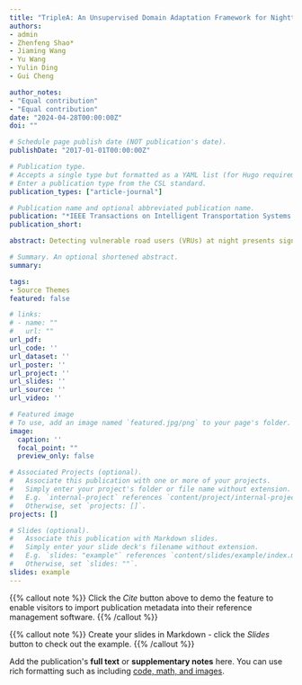 ```yaml
---
title: "TripleA: An Unsupervised Domain Adaptation Framework for Nighttime VRU Detection"
authors:
- admin
- Zhenfeng Shao*
- Jiaming Wang
- Yu Wang
- Yulin Ding
- Gui Cheng

author_notes:
- "Equal contribution"
- "Equal contribution"
date: "2024-04-28T00:00:00Z"
doi: ""

# Schedule page publish date (NOT publication's date).
publishDate: "2017-01-01T00:00:00Z"

# Publication type.
# Accepts a single type but formatted as a YAML list (for Hugo requirements).
# Enter a publication type from the CSL standard.
publication_types: ["article-journal"]

# Publication name and optional abbreviated publication name.
publication: "*IEEE Transactions on Intelligent Transportation Systems.* (revision submitted)"
publication_short:

abstract: Detecting vulnerable road users (VRUs) at night presents significant challenges. Numerous methods rely heavily on annotations, yet the low visibility of nighttime images poses difficulties for labeling. To obviate the need for nighttime annotations, unsupervised domain adaptation manifests as a viable solution. However, existing approaches often focus solely on semantic-level domain shifts, neglecting the pixel-level discrepancies due to inherent degradations in the night domain, which can significantly impair machine vision. This oversight limits the effectiveness of nighttime VRU detection. To this end, TripleA, an unsupervised domain adaptation framework is introduced to achieve nighttime VRU detection. Realized through a crucial triple alignment, TripleA first aligns the distributions of the labeled daytime domain with the unlabeled nighttime domain. Then, the degraded image is enhanced in terms of illumination and noise. We present an illumination difference-aware denoising network to address the intractable noise and enable selfsupervised learning through a meticulously designed exchange-recombination strategy, which is integrated into a novel pseudosupervised attention to achieve noise distribution alignment. To further enhance the capabilities of the denoising network under real-world scenarios, we introduce degradation alignment to enforce domain-invariant degradation encoding. Extensive experiments demonstrate that our proposed framework achieves superior performance in nighttime VRU detection without relying on nighttime annotations.

# Summary. An optional shortened abstract.
summary: 

tags:
- Source Themes
featured: false

# links:
# - name: ""
#   url: ""
url_pdf: 
url_code: ''
url_dataset: ''
url_poster: ''
url_project: ''
url_slides: ''
url_source: ''
url_video: ''

# Featured image
# To use, add an image named `featured.jpg/png` to your page's folder. 
image:
  caption: ''
  focal_point: ""
  preview_only: false

# Associated Projects (optional).
#   Associate this publication with one or more of your projects.
#   Simply enter your project's folder or file name without extension.
#   E.g. `internal-project` references `content/project/internal-project/index.md`.
#   Otherwise, set `projects: []`.
projects: []

# Slides (optional).
#   Associate this publication with Markdown slides.
#   Simply enter your slide deck's filename without extension.
#   E.g. `slides: "example"` references `content/slides/example/index.md`.
#   Otherwise, set `slides: ""`.
slides: example
---
```


{{% callout note %}}
Click the *Cite* button above to demo the feature to enable visitors to import publication metadata into their reference management software.
{{% /callout %}}

{{% callout note %}}
Create your slides in Markdown - click the *Slides* button to check out the example.
{{% /callout %}}

Add the publication's **full text** or **supplementary notes** here. You can use rich formatting such as including [code, math, and images](https://docs.hugoblox.com/content/writing-markdown-latex/).
